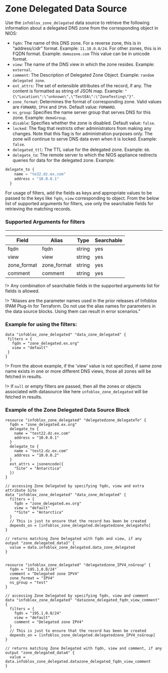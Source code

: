 # Zone Delegated Data Source

Use the `infoblox_zone_delegated` data source to retrieve the following information about a delegated DNS zone from the corresponding object in NIOS:

* `fqdn`: The name of this DNS zone. For a reverse zone, this is in “address/cidr” format. Example: `11.10.0.0/24`. For other zones, this is in FQDN format. Example: `demozone.com` This value can be in unicode format.
* `view`: The name of the DNS view in which the zone resides. Example: `external`.
* `comment`: The Description of Delegated Zone Object. Example: `random delegated zone`.
* `ext_attrs`: The set of extensible attributes of the record, if any. The content is formatted as string of JSON map. Example: `"{\"Location\":\"unknown\",\"TestEA\":\"ZoneTesting\"}"`.
* `zone_format`: Determines the format of corresponding zone. Valid values are `FORWARD`, `IPV4` and `IPV6`. Default value: `FORWARD`.
* `ns_group`: Specifies the name server group that serves DNS for this zone. Example: `demoGroup`.
* `disable`: Specifies whether the zone is disabled. Default value: `false`.
* `locked`: The flag that restricts other administrators from making any changes. Note that this flag is for administration purposes only. The zone will continue to serve DNS data even when it is locked. Example: `false`.
* `delegated_ttl`: The TTL value for the delegated zone. Example: `60`.
* `delegate_to`: The remote server to which the NIOS appliance redirects queries for data for the delegated zone. Example:
```terraform
delegate_to {
    name = "te32.dz.ex.com"
    address = "10.0.0.1"
  }
```

For usage of filters, add the fields as keys and appropriate values to be passed to the keys like `fqdn`, `view` corresponding to object.
From the below list of supported arguments for filters,  use only the searchable fields for retrieving the matching records.

### Supported Arguments for filters

-----
| Field       | Alias       | Type   | Searchable |
|-------------|-------------|--------|------------|
| fqdn        | fqdn        | string | yes        |
| view        | view        | string | yes        |
| zone_format | zone_format | string | yes        |
| comment     | comment     | string | yes        |


!> Any combination of searchable fields in the supported arguments list for fields is allowed.

!> "Aliases are the parameter names used in the prior releases of Infoblox IPAM Plug-In for Terraform. Do not use the alias names for parameters in the data source blocks. Using them can result in error scenarios."

### Example for using the filters:
 ```hcl
data "infoblox_zone_delegated" "data_zone_delegated" {
  filters = {
    fqdn = "zone_delegated.ex.org"
    view = "default"
  }
}
 ```
!> From the above example, if the 'view' value is not specified, if same zone name exists in one or more different DNS views, those
all zones will be fetched in results.

!> If `null` or empty filters are passed, then all the zones or objects associated with datasource like here `infoblox_zone_delegated` will be fetched in results.

### Example of the Zone Delegated Data Source Block

```hcl
resource "infoblox_zone_delegated" "delegatedzone_delegateTo" {
  fqdn = "zone_delegated.ex.org"
  delegate_to {
    name = "test22.dz.ex.com"
    address = "10.0.0.1"
  }
  delegate_to {
    name = "test2.dz.ex.com"
    address = "10.0.0.2"
  }
  ext_attrs = jsonencode({
    "Site" = "Antarctica"
  })
}

// accessing Zone Delegated by specifying fqdn, view and extra attribute Site
data "infoblox_zone_delegated" "data_zone_delegated" {
  filters = {
    fqdn = "zone_delegated.ex.org"
    view = "default"
    "*Site" = "Antarctica"
  }
  // This is just to ensure that the record has been be created
  depends_on = [infoblox_zone_delegated.delegatedzone_delegateTo]
}

// returns matching Zone Delegated with fqdn and view, if any
output "zone_delegated_data3" {
  value = data.infoblox_zone_delegated.data_zone_delegated
}


resource "infoblox_zone_delegated" "delegatedzone_IPV4_nsGroup" {
  fqdn = "195.1.0.0/24"
  comment = "Delegated zone IPV4"
  zone_format = "IPV4"
  ns_group = "test"
}

// accessing Zone Delegated by specifying fqdn, view and comment
data "infoblox_zone_delegated" "datazone_delegated_fqdn_view_comment" {
  filters = {
    fqdn = "195.1.0.0/24"
    view = "default"
    comment = "Delegated zone IPV4"
  }
  // This is just to ensure that the record has been be created
  depends_on = [infoblox_zone_delegated.delegatedzone_IPV4_nsGroup]
}

// returns matching Zone Delegated with fqdn, view and comment, if any
output "zone_delegated_data4" {
  value = data.infoblox_zone_delegated.datazone_delegated_fqdn_view_comment
}
```